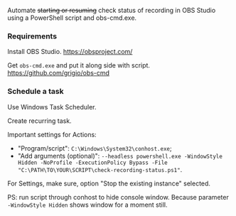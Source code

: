 Automate ~~starting or resuming~~ check status of recording in OBS Studio using a PowerShell script and obs-cmd.exe.

### Requirements
Install OBS Studio.
https://obsproject.com/

Get `obs-cmd.exe` and put it along side with script.
https://github.com/grigio/obs-cmd

### Schedule a task

Use Windows Task Scheduler.

Create recurring task.

Important settings for Actions:
 - "Program/script": `C:\Windows\System32\conhost.exe`;
 - "Add arguments (optional)": `--headless powershell.exe -WindowStyle Hidden -NoProfile -ExecutionPolicy Bypass -File "C:\PATH\TO\YOUR\SCRIPT\check-recording-status.ps1"`.

For Settings, make sure, option "Stop the existing instance" selected.

PS: run script through conhost to hide console window. Because parameter `-WindowStyle Hidden` shows window for a moment still.
